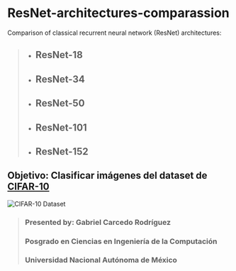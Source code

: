 # ResNet-architectures-comparassion
Comparison of classical recurrent neural network (ResNet) architectures:

> - ## ResNet-18
> - ## ResNet-34
> - ## ResNet-50
> - ## ResNet-101
> - ## ResNet-152

## <strong>Objetivo:</strong> Clasificar imágenes del dataset de <a href="https://www.cs.toronto.edu/~kriz/cifar.html">CIFAR-10</a>

![CIFAR-10 Dataset](https://production-media.paperswithcode.com/datasets/4fdf2b82-2bc3-4f97-ba51-400322b228b1.png)

> ### Presented by: Gabriel Carcedo Rodríguez
> ### Posgrado en Ciencias en Ingeniería de la Computación
> ### Universidad Nacional Autónoma de México

